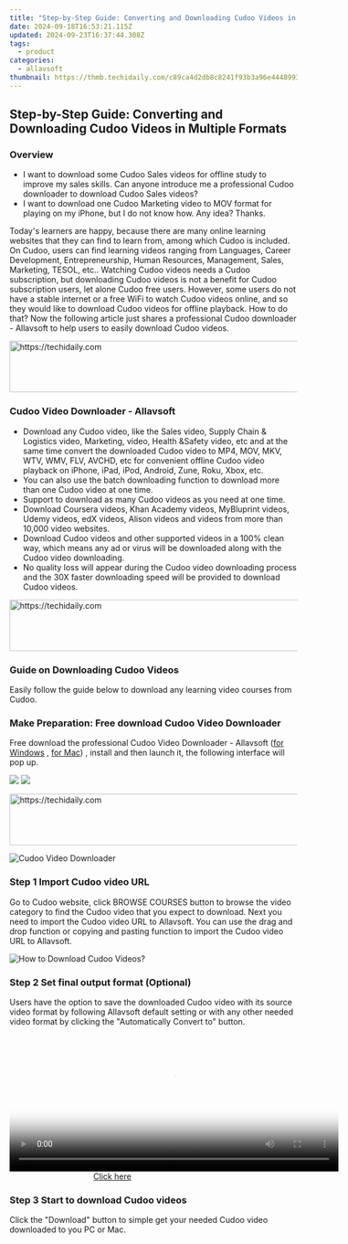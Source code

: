 ```yaml
---
title: "Step-by-Step Guide: Converting and Downloading Cudoo Videos in Multiple Formats"
date: 2024-09-18T16:53:21.115Z
updated: 2024-09-23T16:37:44.308Z
tags:
  - product
categories:
  - allavsoft
thumbnail: https://thmb.techidaily.com/c89ca4d2db8c8241f93b3a96e44489938109c01f6c557fc5515bb23aae45515d.JPG
---
```


## Step-by-Step Guide: Converting and Downloading Cudoo Videos in Multiple Formats

### Overview

* I want to download some Cudoo Sales videos for offline study to improve my sales skills. Can anyone introduce me a professional Cudoo downloader to download Cudoo Sales videos?
* I want to download one Cudoo Marketing video to MOV format for playing on my iPhone, but I do not know how. Any idea? Thanks.

Today's learners are happy, because there are many online learning websites that they can find to learn from, among which Cudoo is included. On Cudoo, users can find learning videos ranging from Languages, Career Development, Entrepreneurship, Human Resources, Management, Sales, Marketing, TESOL, etc.. Watching Cudoo videos needs a Cudoo subscription, but downloading Cudoo videos is not a benefit for Cudoo subscription users, let alone Cudoo free users. However, some users do not have a stable internet or a free WiFi to watch Cudoo videos online, and so they would like to download Cudoo videos for offline playback. How to do that? Now the following article just shares a professional Cudoo downloader - Allavsoft to help users to easily download Cudoo videos.

<!-- affiliate ads begin -->
<a href="https://imp.i357552.net/c/5597632/947750/11832" target="_top" id="947750">
  <img src="//a.impactradius-go.com/display-ad/11832-947750" border="0" alt="https://techidaily.com" width="728" height="90"/>
</a>
<img height="0" width="0" src="https://imp.i357552.net/i/5597632/947750/11832" style="position:absolute;visibility:hidden;" border="0" />
<!-- affiliate ads end -->

### Cudoo Video Downloader - Allavsoft

* Download any Cudoo video, like the Sales video, Supply Chain & Logistics video, Marketing, video, Health &Safety video, etc and at the same time convert the downloaded Cudoo video to MP4, MOV, MKV, WTV, WMV, FLV, AVCHD, etc for convenient offline Cudoo video playback on iPhone, iPad, iPod, Android, Zune, Roku, Xbox, etc.
* You can also use the batch downloading function to download more than one Cudoo video at one time.
* Support to download as many Cudoo videos as you need at one time.
* Download Coursera videos, Khan Academy videos, MyBluprint videos, Udemy videos, edX videos, Alison videos and videos from more than 10,000 video websites.
* Download Cudoo videos and other supported videos in a 100% clean way, which means any ad or virus will be downloaded along with the Cudoo video downloading.
* No quality loss will appear during the Cudoo video downloading process and the 30X faster downloading speed will be provided to download Cudoo videos.

<!-- affiliate ads begin -->
<a href="https://appsumo.8odi.net/c/5597632/2082538/7443" target="_top" id="2082538">
  <img src="//a.impactradius-go.com/display-ad/7443-2082538" border="0" alt="https://techidaily.com" width="728" height="90"/>
</a>
<img height="0" width="0" src="https://appsumo.8odi.net/i/5597632/2082538/7443" style="position:absolute;visibility:hidden;" border="0" />
<!-- affiliate ads end -->

### Guide on Downloading Cudoo Videos

Easily follow the guide below to download any learning video courses from Cudoo.

### Make Preparation: Free download Cudoo Video Downloader

Free download the professional Cudoo Video Downloader - Allavsoft ([for Windows](https://tools.techidaily.com/allavsoft/products/) , [for Mac](https://tools.techidaily.com/allavsoft/products/)) , install and then launch it, the following interface will pop up.

[![](https://www.allavsoft.com/how-to/../images/how-to/free-download-win.jpg)](https://tools.techidaily.com/allavsoft/products/) [![](https://www.allavsoft.com/how-to/../images/how-to/free-download-mac.jpg)](https://tools.techidaily.com/allavsoft/products/)

<!-- affiliate ads begin -->
<a href="https://aidotcom.pxf.io/c/5597632/2134501/19576" target="_top" id="2134501">
  <img src="//a.impactradius-go.com/display-ad/19576-2134501" border="0" alt="https://techidaily.com" width="640" height="90"/>
</a>
<img height="0" width="0" src="https://aidotcom.pxf.io/i/5597632/2134501/19576" style="position:absolute;visibility:hidden;" border="0" />
<!-- affiliate ads end -->

![Cudoo Video Downloader](https://www.allavsoft.com/how-to/../images/allavsoft/screen-shot-600.jpg)

### Step 1 Import Cudoo video URL

Go to Cudoo website, click BROWSE COURSES button to browse the video category to find the Cudoo video that you expect to download. Next you need to import the Cudoo video URL to Allavsoft. You can use the drag and drop function or copying and pasting function to import the Cudoo video URL to Allavsoft.

![How to Download Cudoo Videos?](https://www.allavsoft.com/how-to/../images/how-to/download-rtmp-video/download-rtmp-video.jpg)

### Step 2 Set final output format (Optional)

Users have the option to save the downloaded Cudoo video with its source video format by following Allavsoft default setting or with any other needed video format by clicking the "Automatically Convert to" button.

<!-- affiliate ads begin -->
<span id="1983553">
					<video width="576" height="240" style="cursor:pointer"
           poster="//a.impactradius-go.com/display-clicktoplayimage/1983553.png"
           onclick="if(!this.playClicked){this.play();this.setAttribute('controls',true);this.playClicked=true;}">
	   <source src="//a.impactradius-go.com/display-ad/22993-1983553">
	   <img src="//a.impactradius-go.com/display-clicktoplayimage/1983553.png" style="border: none; height: 100%; width: 100%; object-fit: contain">
	</video>
	<div style="width:360px;text-align:center"><a href="javascript:window.open(decodeURIComponent('https%3A%2F%2Fhomestyler.sjv.io%2Fc%2F5597632%2F1983553%2F22993'), '_blank');void(0);">Click here</a></div>
</span>
<img height="0" width="0" src="https://imp.pxf.io/i/5597632/1983553/22993" style="position:absolute;visibility:hidden;" border="0" />
<!-- affiliate ads end -->

### Step 3 Start to download Cudoo videos

Click the "Download" button to simple get your needed Cudoo video downloaded to you PC or Mac.

<ins class="adsbygoogle"
     style="display:block"
     data-ad-format="autorelaxed"
     data-ad-client="ca-pub-7571918770474297"
     data-ad-slot="1223367746"></ins>

<ins class="adsbygoogle"
     style="display:block"
     data-ad-client="ca-pub-7571918770474297"
     data-ad-slot="8358498916"
     data-ad-format="auto"
     data-full-width-responsive="true"></ins>



